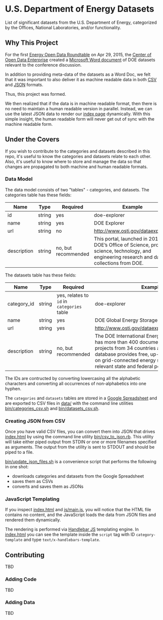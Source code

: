 # U.S. Department of Energy Datasets #

List of significant datasets from the U.S. Department of Energy, categorized by the Offices, National Laboratories, and/or functionality.


## Why This Project ##

For the first [Energy Open Data Roundtable](http://energy.gov/eere/articles/first-ever-energy-open-data-roundtable-catalyzes-value-big-data-revolution-energy) on Apr 29, 2015, the [Center of Open Data Enterprise](http://www.opendataenterprise.org/convene) created a [Microsoft Word document](data/3-Energy%20Roundtable%20-%20DRAFT%20DOE%20data%20sets%204-23-15.docx) of DOE datasets relevant to the conference discussion.

In addition to providing meta-data of the datasets as a Word Doc, we felt that it was important to also deliver it as machine readable data in both [CSV](http://en.wikipedia.org/wiki/Comma-separated_values) and [JSON](http://en.wikipedia.org/wiki/JSON) formats.

Thus, this project was formed.

We then realized that if the data is in machine readable format, then there is no need to maintain a human readable version in parallel. Instead, we can use the latest JSON data to render our [index page](index.html) dynamically. With this simple insight, the human readable form will never get out of sync with the machine readable form.

## Under the Covers ##

If you wish to contribute to the categories and datasets described in this repo, it's useful to know the categories and datasets relate to each other. Also, it's useful to know where to store and manage the data so that changes are propagated to both machine and human readable formats.

### Data Model ###

The data model consists of two "tables" - categories, and datasets. The categories table has these fields:

| Name			| Type	 | Required	| Example |
|---------------|--------|----------|---------|
| id			| string | yes		| doe-explorer |
| name			| string | yes		| DOE Explorer |
| url			| string | no		| http://www.osti.gov/dataexplorer/ |
| description	| string | no, but recommended | This portal, launched in 2013 by DOE’s Office of Science, provides science, technology, and engineering research and data collections from DOE. |

The datasets table has these fields:

| Name			| Type 	 | Required | Example |
|---------------|--------|----------|---------|
| category_id	| string | yes, relates to ````id```` in ````categories```` table | doe-explorer |
| name			| string | yes		| DOE Global Energy Storage Database |
| url			| string | yes		| http://www.osti.gov/dataexplorer/biblio/1134061 |
| description	| string | no, but recommended | The DOE International Energy Storage Database has more than 400 documented energy storage projects from 34 countries around the world. The database provides free, up-to-date information on grid-connected energy storage projects and relevant state and federal policies. |

The IDs are contructed by converting lowercasing all the alphabetic characters and converting all occurrences of non-alphabetics into one hyphen.

The ````categories```` and ````datasets```` tables are stored in a [Google Spreadsheet](https://docs.google.com/spreadsheets/d/1YM4SlzE7lg_JfcCSRCrrNM6DeA8K43hgrWttaVVfhwE/edit#gid=0) and are exported to CSV files in [data/](data) with the command line utilities [bin/categories_csv.sh](bin/categories_csv.sh) and [bin/datasets_csv.sh](bin/datasets_csv.sh).

### Creating JSON from CSV ###

Once you have valid CSV files, you can convert them into JSON that drives [index.html](index.html) by using the command line utility [bin/csv_to_json.rb](bin/csv_to_json.rb). This utility will take either piped output from STDIN or one or more filenames specified as arguments. The output from the utility is sent to STDOUT and should be piped to a file.

[bin/update_json_files.sh](bin/update_json_files.sh) is a convenience script that performs the following in one shot:

* downloads categories and datasets from the Google Spreadsheet
* saves them as CSVs
* converts and saves them as JSONs

### JavaScript Templating ###

If you inspect [index.html](index.html) and [js/main.js](js/main.js), you will notice that the HTML file contains no content, and the JavaScript loads the data from JSON files and rendered them dynamically.

The rendering is performed via [Handlebar JS](http://handlebarsjs.com/) templating engine. In [index.html](index.html) you can see the template inside the ````script```` tag with ID ````category-template```` and type ````text/x-handlebars-template````.


## Contributing ##

TBD

### Adding Code ###

TBD

### Adding Data ###

TBD
